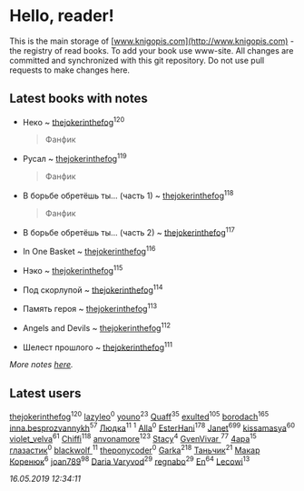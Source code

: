 # Hello, reader!
This is the main storage of [www.knigopis.com](http://www.knigopis.com) - the registry of read books.
To add your book use www-site. All changes are committed and synchronized with this git repository.
Do not use pull requests to make changes here.


## Latest books with notes
* Неко ~ [thejokerinthefog](users/317/317244423-vkontakte)<sup>120</sup>
    > Фанфик

* Русал ~ [thejokerinthefog](users/317/317244423-vkontakte)<sup>119</sup>
    > Фанфик

* В борьбе обретёшь ты... (часть 1) ~ [thejokerinthefog](users/317/317244423-vkontakte)<sup>118</sup>
    > Фанфик

* В борьбе обретёшь ты... (часть 2) ~ [thejokerinthefog](users/317/317244423-vkontakte)<sup>117</sup>

* In One Basket ~ [thejokerinthefog](users/317/317244423-vkontakte)<sup>116</sup>

* Нэко ~ [thejokerinthefog](users/317/317244423-vkontakte)<sup>115</sup>

* Под скорлупой ~ [thejokerinthefog](users/317/317244423-vkontakte)<sup>114</sup>

* Память героя ~ [thejokerinthefog](users/317/317244423-vkontakte)<sup>113</sup>

* Angels and Devils ~ [thejokerinthefog](users/317/317244423-vkontakte)<sup>112</sup>

* Шелест прошлого ~ [thejokerinthefog](users/317/317244423-vkontakte)<sup>111</sup>


_More notes [here](latest_books_with_notes.md)._


## Latest users
[thejokerinthefog](users/317/317244423-vkontakte)<sup>120</sup> 
[lazyleo](users/116/116845519572391639637-google)<sup>0</sup> 
[youno](users/302/302928912-vkontakte)<sup>23</sup> 
[Quaff](users/122/12267158-vkontakte)<sup>35</sup> 
[exulted](users/100/100599204551896265722-google)<sup>105</sup> 
[borodach](users/157/15706320-vkontakte)<sup>165</sup> 
[inna.besprozvannykh](users/733/73323849-yandex)<sup>57</sup> 
[Людка](users/111/111038749-vkontakte)<sup>11</sup> 
[](users/114/114792281744850455512-google)<sup>1</sup> 
[Alla](users/103/103352250712959229257-google)<sup>0</sup> 
[EsterHani](users/305/30558181-vkontakte)<sup>178</sup> 
[Janet](users/108/108113656204404967440-google)<sup>699</sup> 
[kissamasya](users/684/68439978-vkontakte)<sup>60</sup> 
[violet_velva](users/116/116961712580551399099-google)<sup>61</sup> 
[Chiffi](users/105/105831994080785626680-google)<sup>118</sup> 
[anvonamore](users/595/5957175-vkontakte)<sup>123</sup> 
[Stacy](users/309/30902475-vkontakte)<sup>4</sup> 
[GvenVivar ](users/158/158266434925901-facebook)<sup>77</sup> 
[4apa](users/117/117392596378069249667-google)<sup>15</sup> 
[глазастик](users/115/115257673890455357280-google)<sup>0</sup> 
[blackwolf ](users/236/236639644-vkontakte)<sup>11</sup> 
[theponycoder](users/195/195144442-vkontakte)<sup>0</sup> 
[Garka](users/115/115753719718250012620-google)<sup>218</sup> 
[Таньчик](users/209/2096581563762610-facebook)<sup>21</sup> 
[Макар Коренюк](users/126/126368737-vkontakte)<sup>6</sup> 
[joan789](users/240/2401650-vkontakte)<sup>98</sup> 
[Daria Varyvod](users/829/829893410524253-facebook)<sup>29</sup> 
[regnabo](users/870/870059322-yandex)<sup>29</sup> 
[En](users/333/333646551-vkontakte)<sup>64</sup> 
[Lecowi](users/521/521873425-vkontakte)<sup>13</sup> 


_16.05.2019 12:34:11_

